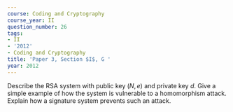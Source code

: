 ```yaml
---
course: Coding and Cryptography
course_year: II
question_number: 26
tags:
- II
- '2012'
- Coding and Cryptography
title: 'Paper 3, Section $I$, G '
year: 2012
---
```




Describe the RSA system with public key $(N, e)$ and private key $d$. Give a simple example of how the system is vulnerable to a homomorphism attack. Explain how a signature system prevents such an attack.